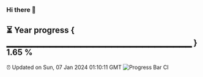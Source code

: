 ### Hi there 👋
⏳ Year progress { ▁▁▁▁▁▁▁▁▁▁▁▁▁▁▁▁▁▁▁▁▁▁▁▁▁▁▁▁▁▁ } 1.65 %
---
⏰ Updated on Sun, 07 Jan 2024 01:10:11 GMT
![Progress Bar CI](https://github.com/liununu/liununu/workflows/Progress%20Bar%20CI/badge.svg)

